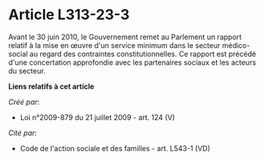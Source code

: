 # Article L313-23-3

Avant le 30 juin 2010, le Gouvernement remet au Parlement un rapport relatif à la mise en œuvre d'un service minimum dans le
secteur médico-social au regard des contraintes constitutionnelles. Ce rapport est précédé d'une concertation approfondie
avec les partenaires sociaux et les acteurs du secteur.

**Liens relatifs à cet article**

_Créé par_:

  - Loi n°2009-879 du 21 juillet 2009 - art. 124 (V)

_Cité par_:

  - Code de l'action sociale et des familles - art. L543-1 (VD)
